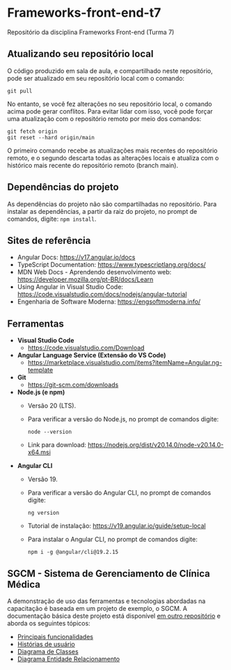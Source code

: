 # Frameworks-front-end-t7

Repositório da disciplina Frameworks Front-end (Turma 7)

## Atualizando seu repositório local

O código produzido em sala de aula, e compartilhado neste repositório, pode ser atualizado em seu repositório local com o comando:

```console
git pull
```

No entanto, se você fez alterações no seu repositório local, o comando acima pode gerar conflitos. Para evitar lidar com isso, você pode forçar uma atualização com o repositório remoto por meio dos comandos:

```console
git fetch origin
git reset --hard origin/main
```

O primeiro comando recebe as atualizações mais recentes do repositório remoto, e o segundo descarta todas as alterações locais e atualiza com o histórico mais recente do repositório remoto (branch main).

## Dependências do projeto

As dependências do projeto não são compartilhadas no repositório. Para instalar as dependências, a partir da raiz do projeto, no prompt de comandos, digite: `npm install`.

## Sites de referência

- Angular Docs: <https://v17.angular.io/docs>
- TypeScript Documentation: <https://www.typescriptlang.org/docs/>
- MDN Web Docs - Aprendendo desenvolvimento web: <https://developer.mozilla.org/pt-BR/docs/Learn>
- Using Angular in Visual Studio Code: <https://code.visualstudio.com/docs/nodejs/angular-tutorial>
- Engenharia de Software Moderna: <https://engsoftmoderna.info/>

## Ferramentas

- **Visual Studio Code**
  - <https://code.visualstudio.com/Download>
- **Angular Language Service (Extensão do VS Code)**
  - <https://marketplace.visualstudio.com/items?itemName=Angular.ng-template>
- **Git**
  - <https://git-scm.com/downloads>
- **Node.js (e npm)**
  - Versão 20 (LTS).
  - Para verificar a versão do Node.js, no prompt de comandos digite:

    ```console
    node --version
    ```

  - Link para download: <https://nodejs.org/dist/v20.14.0/node-v20.14.0-x64.msi>
- **Angular CLI**
  - Versão 19.
  - Para verificar a versão do Angular CLI, no prompt de comandos digite:

    ```console
    ng version
    ```

  - Tutorial de instalação: <https://v19.angular.io/guide/setup-local>
  - Para instalar o Angular CLI, no prompt de comandos digite:

    ```console
    npm i -g @angular/cli@19.2.15
    ```

## SGCM - Sistema de Gerenciamento de Clínica Médica

A demonstração de uso das ferramentas e tecnologias abordadas na capacitação é baseada em um projeto de exemplo, o SGCM. A documentação básica deste projeto está disponível [em outro repositório](https://github.com/webacademyufac/sgcmdocs) e aborda os seguintes tópicos:

- [Principais funcionalidades](https://github.com/webacademyufac/sgcmdocs#principais-funcionalides)
- [Histórias de usuário](https://github.com/webacademyufac/sgcmdocs#histórias-de-usuário)
- [Diagrama de Classes](https://github.com/webacademyufac/sgcmdocs#diagrama-de-classes)
- [Diagrama Entidade Relacionamento](https://github.com/webacademyufac/sgcmdocs#diagrama-entidade-relacionamento)
